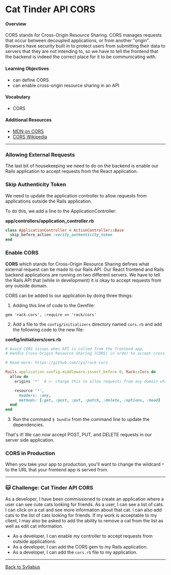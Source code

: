 # Cat Tinder API CORS

#### Overview

CORS stands for Cross-Origin Resource Sharing. CORS manages requests that occur between decoupled applications, or from another "origin". Browsers have security built in to protect users from submitting their data to servers that they are not intending to, so we have to tell the frontend that the backend is indeed the correct place for it to be communicating with.

#### Learning Objectives

- can define CORS
- can enable cross-origin resource sharing in an API

#### Vocabulary

- CORS

#### Additional Resources

- [MDN on CORS](https://developer.mozilla.org/en-US/docs/Web/HTTP/Access_control_CORS)
- [CORS Wikipedia](https://en.wikipedia.org/wiki/Cross-origin_resource_sharing)

---

### Allowing External Requests

The last bit of housekeeping we need to do on the backend is enable our Rails application to accept requests from the React application.

### Skip Authenticity Token

We need to update the application controller to allow requests from applications outside the Rails application.

To do this, we add a line to the ApplicationController:

**app/controllers/application_controller.rb**

```ruby
class ApplicationController < ActionController::Base
  skip_before_action :verify_authenticity_token
end
```

### Enable CORS

**CORS** which stands for Cross-Origin Resource Sharing defines what external request can be made to our Rails API. Our React frontend and Rails backend applications are running on two different servers. We have to tell the Rails API that (while in development) it is okay to accept requests from any outside domain.

CORS can be added to our application by doing three things:

1. Adding this line of code to the Gemfile:

```
gem 'rack-cors', :require => 'rack/cors'
```

2. Add a file to the `config/initializers` directory named `cors.rb` and add the following code to the new file:

**config/initializers/cors.rb**

```ruby
# Avoid CORS issues when API is called from the frontend app.
# Handle Cross-Origin Resource Sharing (CORS) in order to accept cross-origin AJAX requests.

# Read more: https://github.com/cyu/rack-cors

Rails.application.config.middleware.insert_before 0, Rack::Cors do
  allow do
    origins '*'  # <- change this to allow requests from any domain while in development.

    resource '*',
      headers: :any,
      methods: [:get, :post, :put, :patch, :delete, :options, :head]
  end
end
```

3. Run the command `$ bundle` from the command line to update the dependencies.

That's it! We can now accept POST, PUT, and DELETE requests in our server side application.

### CORS in Production

When you take your app to production, you'll want to change the wildcard `*` to the URL that your frontend app is served from.

---

### 🐱 Challenge: Cat Tinder API CORS

As a developer, I have been commissioned to create an application where a user can see cute cats looking for friends. As a user, I can see a list of cats. I can click on a cat and see more information about that cat. I can also add cats to the list of cats looking for friends. If my work is acceptable to my client, I may also be asked to add the ability to remove a cat from the list as well as edit cat information.

- As a developer, I can enable my controller to accept requests from outside applications.
- As a developer, I can add the CORS gem to my Rails application.
- As a developer, I can add the `cors.rb` file to my application.

---

[Back to Syllabus](../../README.md#cat-tinder-backend)
